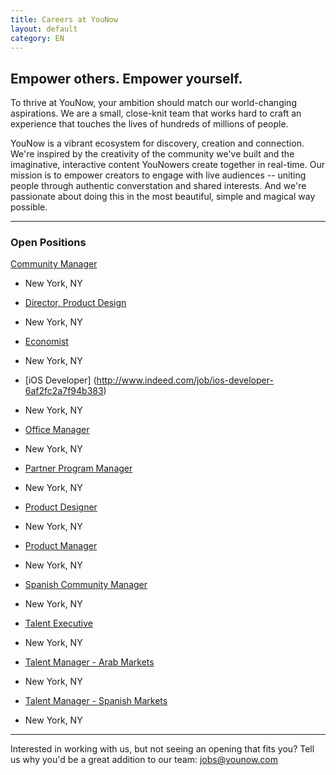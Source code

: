```yaml
---
title: Careers at YouNow
layout: default
category: EN
---
```

## Empower others. Empower yourself.

To thrive at YouNow, your ambition should match our world-changing aspirations. We are a small, close-knit team that works hard to craft an experience that touches the lives of hundreds of millions of people.

YouNow is a vibrant ecosystem for discovery, creation and connection. We're inspired by the creativity of the community we've built and the imaginative, interactive content YouNowers create together in real-time. Our mission is to empower creators to engage with live audiences -- uniting people through authentic converstation and shared interests. And we're passionate about doing this in the most beautiful, simple and magical way possible.

---

### Open Positions
<div id="jobsColumns" note="do not edit this line">
<div id="column1" note="do not edit this line">

[Community Manager](http://www.indeed.com/job/community-manager-ec423aa225d31f93)
- New York, NY

- [Director, Product Design](http://www.indeed.com/job/director-product-design-7d1284466b02a612)
 - New York, NY

- [Economist](http://www.indeed.com/job/economist-cff6159426a74d82)
 - New York, NY

- [iOS Developer] (http://www.indeed.com/job/ios-developer-6af2fc2a7f94b383)
 - New York, NY

- [Office Manager](http://www.indeed.com/job/office-manager-7bad5cd53afbc1ed)
 - New York, NY

- [Partner Program Manager](http://www.indeed.com/job/partner-program-manager-9dca7a0aa2cc087e)
 - New York, NY

</div note="do not edit this line">
<div id="column2" note="do not edit this line">

- [Product Designer](http://www.indeed.com/job/product-designer-32cc54da1dfb228a)
 - New York, NY

- [Product Manager](http://www.indeed.com/job/product-manager-4869b6bc4fb4de47)
 - New York, NY

- [Spanish Community Manager](http://www.indeed.com/job/spanish-community-manager-232226af95da87ec)
 - New York, NY

- [Talent Executive](http://www.indeed.com/job/talent-executive-1557ed08943a837e)
 - New York, NY

- [Talent Manager - Arab Markets](http://www.indeed.com/job/talent-manager-arab-markets-46af7f95d65d25dc)
 - New York, NY

- [Talent Manager - Spanish Markets](http://www.indeed.com/job/talent-manager-spanish-markets-1df170ee252ef477)
 - New York, NY

</div note="do not edit this line">
</div note="do not edit this line">
    
---

Interested in working with us, but not seeing an opening that fits you? Tell us why you'd be a great addition to our team: [jobs@younow.com](jobs@younow.com)
